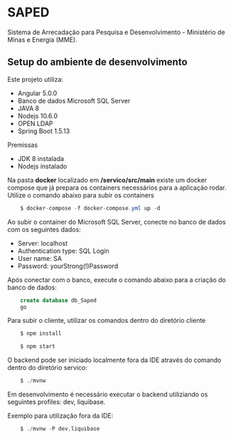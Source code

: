 # SAPED
Sistema de Arrecadação para Pesquisa e Desenvolvimento -  Ministério de Minas e Energia (MME).

## Setup do ambiente de desenvolvimento

Este projeto utiliza:
* Angular 5.0.0
* Banco de dados Microsoft SQL Server
* JAVA 8
* Nodejs 10.6.0
* OPEN LDAP
* Spring Boot 1.5.13

Premissas
* JDK 8 instalada
* Nodejs instalado

Na pasta **docker** localizado em **/servico/src/main** existe um docker compose que já prepara os containers necessários para a aplicação rodar.
Utilize o comando abaixo para subir os containers

```` Java
    $ docker-compose -f docker-compose.yml up -d
```` 

Ao subir o container do Microsoft SQL Server, conecte no banco de dados com os seguintes dados:
* Server: localhost
* Authentication type: SQL Login
* User name: SA
* Password: yourStrong(!)Password

Após conectar com o banco, execute o comando abaixo para a criação do banco de dados:

```` SQL
    create database db_Saped
    go
```` 

Para subir o cliente, utilizar os comandos dentro do diretório cliente


```` Java
    $ npm install 
```` 


```` Java
    $ npm start
```` 

O backend pode ser iniciado localmente fora da IDE através do comando dentro do diretório servico:

```` Java
    $ ./mvnw
```` 

Em desenvolvimento é necessário executar o backend utiliziando os seguintes profiles: dev, liquibase.

Exemplo para utilização fora da IDE:
```` Java
    $ ./mvnw -P dev,liquibase
```` 


